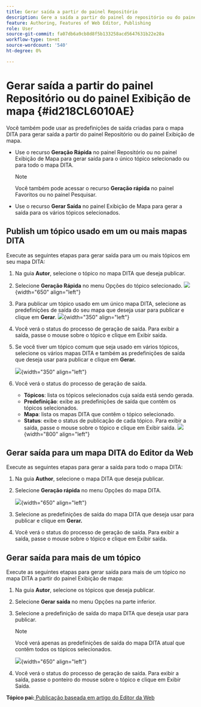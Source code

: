 ```yaml
---
title: Gerar saída a partir do painel Repositório
description: Gere a saída a partir do painel do repositório ou do painel Exibição do mapa no AEM Guides. Saiba como publicar um tópico usado em um ou mais mapas DITA ou gerar saída para vários tópicos.
feature: Authoring, Features of Web Editor, Publishing
role: User
source-git-commit: fa07db6a9cb8d8f5b133258acd5647631b22e28a
workflow-type: tm+mt
source-wordcount: '540'
ht-degree: 0%

---
```


# Gerar saída a partir do painel Repositório ou do painel Exibição de mapa {#id218CL6010AE}

Você também pode usar as predefinições de saída criadas para o mapa DITA para gerar saída a partir do painel Repositório ou do painel Exibição de mapa.

- Use o recurso **Geração Rápida** no painel Repositório ou no painel Exibição de Mapa para gerar saída para o único tópico selecionado ou para todo o mapa DITA.

  >[!NOTE]
  >
  > Você também pode acessar o recurso **Geração rápida** no painel Favoritos ou no painel Pesquisar.

- Use o recurso **Gerar Saída** no painel Exibição de Mapa para gerar a saída para os vários tópicos selecionados.

## Publish um tópico usado em um ou mais mapas DITA

Execute as seguintes etapas para gerar saída para um ou mais tópicos em seu mapa DITA:

1. Na guia **Autor**, selecione o tópico no mapa DITA que deseja publicar.

1. Selecione **Geração Rápida** no menu Opções do tópico selecionado.
   ![](images/select-topic-options-menu_cs.png){width="650" align="left"}

1. Para publicar um tópico usado em um único mapa DITA, selecione as predefinições de saída do seu mapa que deseja usar para publicar e clique em **Gerar**.
   ![](images/select-preset_cs.png){width="350" align="left"}

1. Você verá o status do processo de geração de saída. Para exibir a saída, passe o mouse sobre o tópico e clique em Exibir saída.

1. Se você tiver um tópico comum que seja usado em vários tópicos, selecione os vários mapas DITA e também as predefinições de saída que deseja usar para publicar e clique em **Gerar.**

   ![](images/select-preset-multiple-maps_cs.png){width="350" align="left"}

1. Você verá o status do processo de geração de saída.

   - **Tópicos**: lista os tópicos selecionados cuja saída está sendo gerada.
   - **Predefinição**: exibe as predefinições de saída que contêm os tópicos selecionados.
   - **Mapa**: lista os mapas DITA que contêm o tópico selecionado.
   - **Status**: exibe o status de publicação de cada tópico.
Para exibir a saída, passe o mouse sobre o tópico e clique em Exibir saída.
     ![](images/output-multiple-maps_cs.png){width="800" align="left"}


## Gerar saída para um mapa DITA do Editor da Web

Execute as seguintes etapas para gerar a saída para todo o mapa DITA:

1. Na guia **Author**, selecione o mapa DITA que deseja publicar.

1. Selecione **Geração rápida** no menu Opções do mapa DITA.

   ![](images/select-map-options-menu_cs.png){width="650" align="left"}

1. Selecione as predefinições de saída do mapa DITA que deseja usar para publicar e clique em **Gerar.**

1. Você verá o status do processo de geração de saída. Para exibir a saída, passe o mouse sobre o tópico e clique em Exibir saída.


## Gerar saída para mais de um tópico

Execute as seguintes etapas para gerar saída para mais de um tópico no mapa DITA a partir do painel Exibição de mapa:

1. Na guia **Autor**, selecione os tópicos que deseja publicar.

1. Selecione **Gerar saída** no menu Opções na parte inferior.

1. Selecione a predefinição de saída do mapa DITA que deseja usar para publicar.

   >[!NOTE]
   >
   > Você verá apenas as predefinições de saída do mapa DITA atual que contêm todos os tópicos selecionados.

   ![](images/generate-output-multiple-topics_cs.png){width="650" align="left"}

1. Você verá o status do processo de geração de saída. Para exibir a saída, passe o ponteiro do mouse sobre o tópico e clique em Exibir Saída.


**Tópico pai:**[ Publicação baseada em artigo do Editor da Web](web-editor-article-publishing.md)
